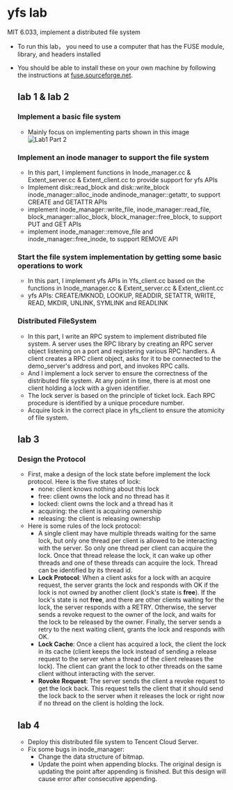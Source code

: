 # yfs lab
 MIT 6.033, implement a distributed file system
  - To run this lab， you need to use a computer that has the FUSE module, library, and headers installed
  - You should be able to install these on your own machine by following the instructions at [fuse.sourceforge.net](https://github.com/libfuse/libfuse).

    ## lab 1 & lab 2
    ### Implement a basic file system
    - Mainly focus on implementing parts shown in this image
    ![Lab1 Part 2](https://github.com/TactfulYuu/yfs-lab/blob/master/img/lab1_part2_structure.png)
    ### Implement an inode manager to support the file system
    - In this part, I implement functions in Inode_manager.cc & Extent_server.cc & Extent_client.cc to provide support for yfs APIs
    - Implement disk::read_block and disk::write_block inode_manager::alloc_inode andinode_manager::getattr, to support CREATE and GETATTR APIs
    - implement inode_manager::write_file, inode_manager::read_file, block_manager::alloc_block, block_manager::free_block, to support PUT and GET APIs
    -  implement inode_manager::remove_file and inode_manager::free_inode, to support REMOVE API
    ### Start the file system implementation by getting some basic operations to work
    - In this part, I implement yfs APIs in Yfs_client.cc based on the functions in Inode_manager.cc & Extent_server.cc & Extent_client.cc
    - yfs APIs: CREATE/MKNOD, LOOKUP, READDIR, SETATTR, WRITE, READ, MKDIR, UNLINK, SYMLINK and READLINK
    ### Distributed FileSystem
    - In this part, I write an RPC system to implement distributed file system. A server uses the RPC library by creating an RPC server object listening on a port and registering various RPC handlers. A client creates a RPC client object, asks for it to be connected to the demo_server's address and port, and invokes RPC calls.
    - And I implement a lock server to ensure the correctness of the distributed file system. At any point in time, there is at most one client holding a lock with a given identifier. 
    - The lock server is based on the principle of ticket lock. Each RPC procedure is identified by a unique procedure number. 
    - Acquire lock in the correct place in yfs_client to ensure the atomicity of file system.
    ## lab 3
    ### Design the Protocol
    - First, make a design of the lock state before implement the lock protocol. Here is the five states of lock:
      - none: client knows nothing about this lock
      - free: client owns the lock and no thread has it
      - locked: client owns the lock and a thread has it
      - acquiring: the client is acquiring ownership
      - releasing: the client is releasing ownership
    - Here is some rules of the lock protocol:
      - A single client may have multiple threads waiting for the same lock, but only one thread per client is allowed to be interacting with the server. So only one thread per client can acquire the lock. Once that thread release the lock, it can wake up other threads and one of these threads can acquire the lock. Thread can be identified by its thread id.
      - **Lock Protocol**: When a client asks for a lock with an acquire request, the server grants the lock and responds with OK if the lock is not owned by another client (lock's state is **free**). If the lock's state is not **free**, and there are other clients waiting for the lock, the server responds with a RETRY. Otherwise, the server sends a revoke request to the owner of the lock, and waits for the lock to be released by the owner. Finally, the server sends a retry to the next waiting client, grants the lock and responds with OK.
      - **Lock Cache**: Once a client has acquired a lock, the client the lock in its cache (client keeps the lock instead of sending a release request to the server when a thread of the client releases the lock). The client can grant the lock to other threads on the same client without interacting with the server.
      - **Rovoke Request**: The server sends the client a revoke request to get the lock back. This request tells the client that it should send the lock back to the server when it releases the lock or right now if no thread on the client is holding the lock.
    ## lab 4
    - Deploy this distributed file system to Tencent Cloud Server.
    - Fix some bugs in inode_manager:
      - Change the data structure of bitmap.
      - Update the point when appending blocks. The original design is updating the point after appending is finished. But this design will cause error after consecutive appending.